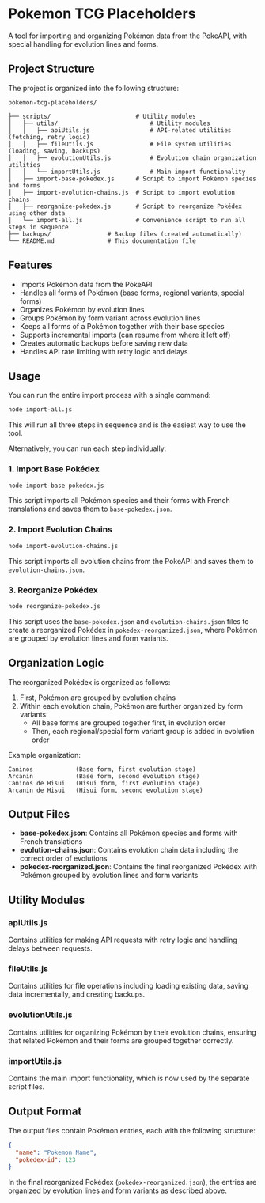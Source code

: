 # Pokemon TCG Placeholders

A tool for importing and organizing Pokémon data from the PokeAPI, with special handling for evolution lines and forms.

## Project Structure

The project is organized into the following structure:

```
pokemon-tcg-placeholders/

├── scripts/                        # Utility modules
│   ├── utils/                          # Utility modules
│   │   ├── apiUtils.js                 # API-related utilities (fetching, retry logic)
│   │   ├── fileUtils.js                # File system utilities (loading, saving, backups)
│   │   ├── evolutionUtils.js           # Evolution chain organization utilities
│   │   └── importUtils.js              # Main import functionality
│   ├── import-base-pokedex.js      # Script to import Pokémon species and forms
│   ├── import-evolution-chains.js  # Script to import evolution chains
│   ├── reorganize-pokedex.js       # Script to reorganize Pokédex using other data
│   └── import-all.js               # Convenience script to run all steps in sequence
├── backups/                # Backup files (created automatically)
└── README.md               # This documentation file
```

## Features

- Imports Pokémon data from the PokeAPI
- Handles all forms of Pokémon (base forms, regional variants, special forms)
- Organizes Pokémon by evolution lines
- Groups Pokémon by form variant across evolution lines
- Keeps all forms of a Pokémon together with their base species
- Supports incremental imports (can resume from where it left off)
- Creates automatic backups before saving new data
- Handles API rate limiting with retry logic and delays

## Usage

You can run the entire import process with a single command:

```bash
node import-all.js
```

This will run all three steps in sequence and is the easiest way to use the tool.

Alternatively, you can run each step individually:

### 1. Import Base Pokédex

```bash
node import-base-pokedex.js
```

This script imports all Pokémon species and their forms with French translations and saves them to `base-pokedex.json`.

### 2. Import Evolution Chains

```bash
node import-evolution-chains.js
```

This script imports all evolution chains from the PokeAPI and saves them to `evolution-chains.json`.

### 3. Reorganize Pokédex

```bash
node reorganize-pokedex.js
```

This script uses the `base-pokedex.json` and `evolution-chains.json` files to create a reorganized Pokédex in `pokedex-reorganized.json`, where Pokémon are grouped by evolution lines and form variants.

## Organization Logic

The reorganized Pokédex is organized as follows:

1. First, Pokémon are grouped by evolution chains
2. Within each evolution chain, Pokémon are further organized by form variants:
   - All base forms are grouped together first, in evolution order
   - Then, each regional/special form variant group is added in evolution order

Example organization:

```
Caninos            (Base form, first evolution stage)
Arcanin            (Base form, second evolution stage)
Caninos de Hisui   (Hisui form, first evolution stage)
Arcanin de Hisui   (Hisui form, second evolution stage)
```

## Output Files

- **base-pokedex.json**: Contains all Pokémon species and forms with French translations
- **evolution-chains.json**: Contains evolution chain data including the correct order of evolutions
- **pokedex-reorganized.json**: Contains the final reorganized Pokédex with Pokémon grouped by evolution lines and form variants

## Utility Modules

### apiUtils.js

Contains utilities for making API requests with retry logic and handling delays between requests.

### fileUtils.js

Contains utilities for file operations including loading existing data, saving data incrementally, and creating backups.

### evolutionUtils.js

Contains utilities for organizing Pokémon by their evolution chains, ensuring that related Pokémon and their forms are grouped together correctly.

### importUtils.js

Contains the main import functionality, which is now used by the separate script files.

## Output Format

The output files contain Pokémon entries, each with the following structure:

```json
{
  "name": "Pokemon Name",
  "pokedex-id": 123
}
```

In the final reorganized Pokédex (`pokedex-reorganized.json`), the entries are organized by evolution lines and form variants as described above.
